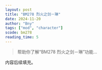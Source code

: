 ```yaml
---
layout: post
title: "BM278 烈火之剑－琳"
date: 2024-11-20
author: "Bny"
tags: ["mod", "character"]
scode: bm278
reading_time: 5
---
```


> 帮助你了解“BM278 烈火之剑－琳”功能...

内容后续填充。
